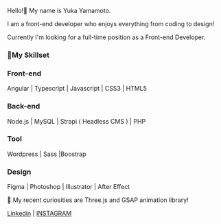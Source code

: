 Hello!👋  My name is Yuka Yamamoto. 

I am a front-end developer who enjoys everything from coding to design!

Currently I'm looking for a full-time position as a Front-end Developer.



### 📌My Skillset

### Front-end
Angular | Typescript | Javascript | CSS3 | HTML5

### Back-end
Node.js | MySQL | Strapi ( Headless CMS ) | PHP

### Tool
Wordpress | Sass |Boostrap

### Design
Figma | Photoshop | Illustrator | After Effect


👀 My recent curiosities are Three.js and GSAP animation library!


[Linkedin](https://www.linkedin.com/in/yukayamamoto0820/) | [INSTAGRAM](https://www.instagram.com/yukayama___)

